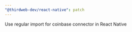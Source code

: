 ```yaml
---
"@thirdweb-dev/react-native": patch
---
```


Use regular import for coinbase connector in React Native
